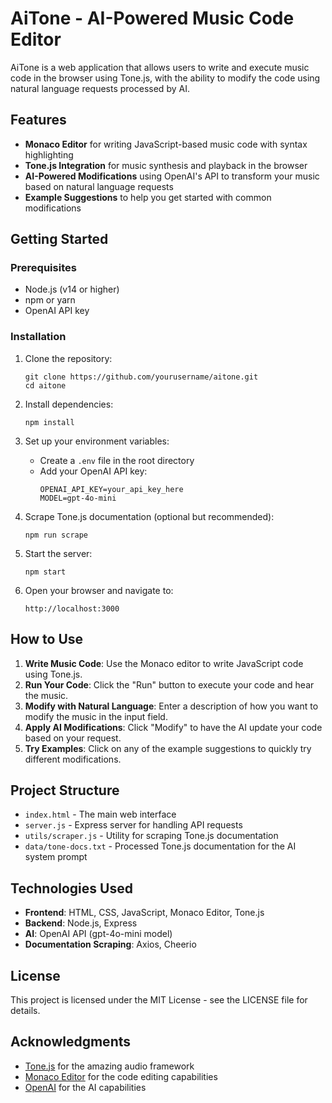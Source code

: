 # AiTone - AI-Powered Music Code Editor

AiTone is a web application that allows users to write and execute music code in the browser using Tone.js, with the ability to modify the code using natural language requests processed by AI.

## Features

- **Monaco Editor** for writing JavaScript-based music code with syntax highlighting
- **Tone.js Integration** for music synthesis and playback in the browser
- **AI-Powered Modifications** using OpenAI's API to transform your music based on natural language requests
- **Example Suggestions** to help you get started with common modifications

## Getting Started

### Prerequisites

- Node.js (v14 or higher)
- npm or yarn
- OpenAI API key

### Installation

1. Clone the repository:
   ```
   git clone https://github.com/yourusername/aitone.git
   cd aitone
   ```

2. Install dependencies:
   ```
   npm install
   ```

3. Set up your environment variables:
   - Create a `.env` file in the root directory
   - Add your OpenAI API key:
     ```
     OPENAI_API_KEY=your_api_key_here
     MODEL=gpt-4o-mini
     ```

4. Scrape Tone.js documentation (optional but recommended):
   ```
   npm run scrape
   ```

5. Start the server:
   ```
   npm start
   ```

6. Open your browser and navigate to:
   ```
   http://localhost:3000
   ```

## How to Use

1. **Write Music Code**: Use the Monaco editor to write JavaScript code using Tone.js.
2. **Run Your Code**: Click the "Run" button to execute your code and hear the music.
3. **Modify with Natural Language**: Enter a description of how you want to modify the music in the input field.
4. **Apply AI Modifications**: Click "Modify" to have the AI update your code based on your request.
5. **Try Examples**: Click on any of the example suggestions to quickly try different modifications.

## Project Structure

- `index.html` - The main web interface
- `server.js` - Express server for handling API requests
- `utils/scraper.js` - Utility for scraping Tone.js documentation
- `data/tone-docs.txt` - Processed Tone.js documentation for the AI system prompt

## Technologies Used

- **Frontend**: HTML, CSS, JavaScript, Monaco Editor, Tone.js
- **Backend**: Node.js, Express
- **AI**: OpenAI API (gpt-4o-mini model)
- **Documentation Scraping**: Axios, Cheerio

## License

This project is licensed under the MIT License - see the LICENSE file for details.

## Acknowledgments

- [Tone.js](https://tonejs.github.io/) for the amazing audio framework
- [Monaco Editor](https://microsoft.github.io/monaco-editor/) for the code editing capabilities
- [OpenAI](https://openai.com/) for the AI capabilities 